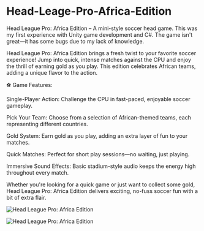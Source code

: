 # Head-Leage-Pro-Africa-Edition
Head League Pro: Africa Edition – A mini-style soccer head game. This was my first experience with Unity game development and C#. The game isn't great—it has some bugs due to my lack of knowledge.


Head League Pro: Africa Edition brings a fresh twist to your favorite soccer experience! Jump into quick, intense matches against the CPU and enjoy the thrill of earning gold as you play. This edition celebrates African teams, adding a unique flavor to the action.

⚽ Game Features:

Single-Player Action: Challenge the CPU in fast-paced, enjoyable soccer gameplay.

Pick Your Team: Choose from a selection of African-themed teams, each representing different countries.

Gold System: Earn gold as you play, adding an extra layer of fun to your matches.

Quick Matches: Perfect for short play sessions—no waiting, just playing.

Immersive Sound Effects: Basic stadium-style audio keeps the energy high throughout every match.

Whether you're looking for a quick game or just want to collect some gold, Head League Pro: Africa Edition delivers exciting, no-fuss soccer fun with a bit of extra flair.

![Head League Pro: Africa Edition](https://f.top4top.io/p_3406idef11.jpg)

![Head League Pro: Africa Edition](https://d.top4top.io/p_3406vx4zt1.jpg)

